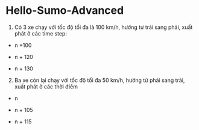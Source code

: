 # Hello-Sumo-Advanced
1. Có 3 xe chạy với tốc độ tối đa là 100 km/h, hướng tư trái sang phải, xuất phát ở các time step:

- n  +100

- n + 120

- n + 130

2. Ba xe còn lại chạy với tốc độ tối đa 50 km/h, hướng từ phải sang trái, xuất phát ở các thời điểm

- n 

- n + 105

- n + 115
